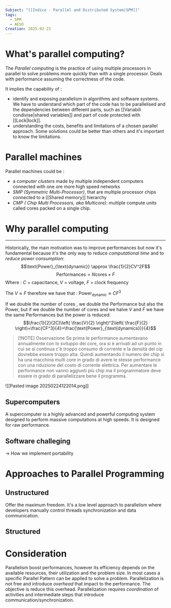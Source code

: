 ```yaml
---
Subject: "[[Indice - Parallel and Distributed System|SPM]]"
tags:
  - SPM
  - AESO
Creation: 2025-02-23
---
```

# What's parallel computing?
The *Parallel computing* is the practice of using multiple processors in parallel to solve problems more quickly than with a single processor.
Deals with performance assuming the correctness of the code.

It implies the capability of :
- identify and exposing parallelism in algorithms and software systems. We have to understand which part of the code has to be parallelised and the dependencies between different parts, such as [[Variabili condivise|shared variables]] and part of code protected with [[Lock|lock]].  
- understanding the costs, benefits and limitations of a chosen parallel approach. Some solutions could be better than others and it's important to know the limitations.


# Parallel machines

Parallel machines could be :
- a *computer clusters* made by multiple independent computers connected with one ore more high speed networks 
- *SMP (Symmetric Multi-Processor)*, that are multiple processor chips connected to a [[Shared memory]] hierarchy
- *CMP ( Chip Multi Processors, aka Multicore)*: multiple compute units called cores packed on a single chip.


# Why parallel computing
---
Historically, the main motivation was to improve performances but now it's fundamental because it's the only way to reduce *computational time* and to *reduce power consumption*:
$$\text{Power}_{\text{dynamic}} \approx \frac{1}{2}CV^2F$$
$$\text{Performances}=N\text{cores}\times F$$
Where : $C$ = capacitance, $V$ = voltage, $F$ = clock frequency

The $V \approx F$ therefore we have that : $\text{Power}_{\text{dynamic}} \approx CF^3$

If we double the number of cores , we double the Performance but also the Power, but if we double the number of cores and we halve $V$ and $F$ we have the same Performances but the power is reduced:
$$\frac{1}{2}(2C)\left( \frac{V}{2} \right)^2\left( \frac{F}{2} \right)=\frac{CF^3}{4}=\frac{\text{Power}_{\text{dynamics}}}{4}$$

> [!NOTE] Osservazione
> Se prima le performance aumentavano annualmente con lo sviluppo dei core, ora si è arrivati ad un punto in cui se si continua c'è troppo consumo di corrente e la densità del cip dovrebbe essere troppo alta. Quindi aumentando il numero dei chip si ha una macchina multi core in grado di avere le stesse performance con una riduzione del costo di corrente elettrica. 
> Per aumentare le performance non vanno aggiunti più chip ma il programmatore deve essere in grado di parallelizzare bene il programma.

![[Pasted image 20250224122014.png]]


## Supercomputers

A supercomputer is a highly advanced and powerful computing system designed to perform massive computations at high speeds. It is designed for raw performance.


## Software challeging

-> How we implement portability

# Approaches to Parallel Programming

## Unstructured
Offer the maximum freedom.  It's a low level approach to parallelism where developers manually control threads synchronization and data communication.

## Structured 


# Consideration
Parallelism boost performances, however its efficiency depends on the available resources, their utilization and the problem size.
In most cases a specific Parallel Pattern can be applied to solve a problem.
Parallelization is not free and introduce *overhead* that impact to the performance. The objective is reduce this overhead.
Parallelization requires *coordination* of activities and intermediate steps that introduce communication/synchronization.